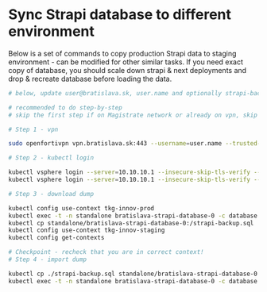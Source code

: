 # Sync Strapi database to different environment

Below is a set of commands to copy production Strapi data to staging environment - can be modified for other similar tasks. If you need exact copy of database, you should scale down strapi & next deployments and drop & recreate database before loading the data.

```bash
# below, update user@bratislava.sk, user.name and optionally strapi-backup.sql to unique file name

# recommended to do step-by-step
# skip the first step if on Magistrate network or already on vpn, skip the second if already logged in to kubernetes clusters

# Step 1 - vpn

sudo openfortivpn vpn.bratislava.sk:443 --username=user.name --trusted-cert 249c03e8a78ee9b45b9f2afa2e13bd59da1384b7377d133fa0caff86af45b28d

# Step 2 - kubectl login

kubectl vsphere login --server=10.10.10.1 --insecure-skip-tls-verify --tanzu-kubernetes-cluster-name=tkg-innov-staging -u user@bratislava.sk
kubectl vsphere login --server=10.10.10.1 --insecure-skip-tls-verify --tanzu-kubernetes-cluster-name=tkg-innov-prod -u user@bratislava.sk

# Step 3 - download dump

kubectl config use-context tkg-innov-prod
kubectl exec -t -n standalone bratislava-strapi-database-0 -c database -- sh -c "pg_dump -c -U strapi strapi > strapi-backup.sql"
kubectl cp standalone/bratislava-strapi-database-0:/strapi-backup.sql ./strapi-backup.sql
kubectl config use-context tkg-innov-staging
kubectl config get-contexts

# Checkpoint - recheck that you are in correct context! 
# Step 4 - import dump

kubectl cp ./strapi-backup.sql standalone/bratislava-strapi-database-0:/strapi-backup.sql
kubectl exec -t -n standalone bratislava-strapi-database-0 -c database -- sh -c "psql -U strapi strapi < strapi-backup.sql"
```